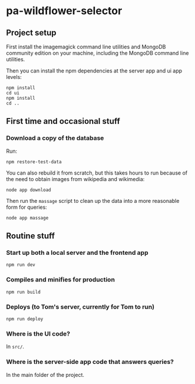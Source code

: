 # pa-wildflower-selector

## Project setup

First install the imagemagick command line utilities and MongoDB community edition on your machine, including the MongoDB command line utilities.

Then you can install the npm dependencies at the server app and ui app levels:

```
npm install
cd ui
npm install
cd ..
```

## First time and occasional stuff

### Download a copy of the database

Run:

```
npm restore-test-data
```

You can also rebuild it from scratch, but this takes hours to run because of the need to obtain images from wikipedia and wikimedia:

```
node app download
```

Then run the `massage` script to clean up the data into a more reasonable form for queries:

```
node app massage
```

## Routine stuff

### Start up both a local server and the frontend app
```
npm run dev
```

### Compiles and minifies for production
```
npm run build
```

### Deploys (to Tom's server, currently for Tom to run)
```
npm run deploy
```

### Where is the UI code?

In `src/`.

### Where is the server-side app code that answers queries?

In the main folder of the project.
